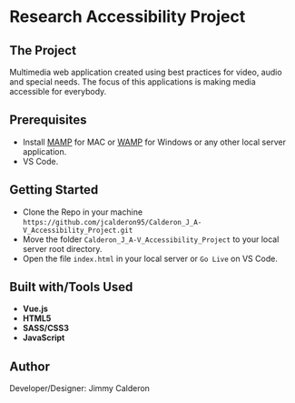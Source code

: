 # Research Accessibility Project

## The Project
 
Multimedia web application created using best practices for video, audio and special needs. The focus of this applications is making media accessible for everybody.


## Prerequisites

* Install [MAMP](https://www.mamp.info/en/) for MAC or [WAMP](http://www.wampserver.com/en/) for Windows or any other local server application.
* VS Code.

    
## Getting Started

* Clone the Repo in your machine ```https://github.com/jcalderon95/Calderon_J_A-V_Accessibility_Project.git```
* Move the folder ```Calderon_J_A-V_Accessibility_Project``` to your local server root directory.
* Open the file ```index.html``` in your local server or ```Go Live``` on VS Code.

## Built with/Tools Used
* **Vue.js**
* **HTML5**
* **SASS/CSS3**
* **JavaScript**


## Author

Developer/Designer: Jimmy Calderon